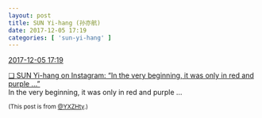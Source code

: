 ```yaml
---
layout: post
title: SUN Yi-hang (孙亦航)
date: 2017-12-05 17:19
categories: [ 'sun-yi-hang' ]
---
```


<div class="weibo-info">
  <a href="https://weibo.com/2565158051/FyfZ7Fe7y">2017-12-05 17:19</a>
</div>

[❏ SUN Yi-hang on Instagram: “In the very beginning, it was only in red and purple …”](https://www.instagram.com/p/BcUK4LCDv2i/)  
In the very beginning, it was only in red and purple …

<!-- more -->

<small>(This post is from [@YXZHty](http://weibo.com/2565158051).)</small>
